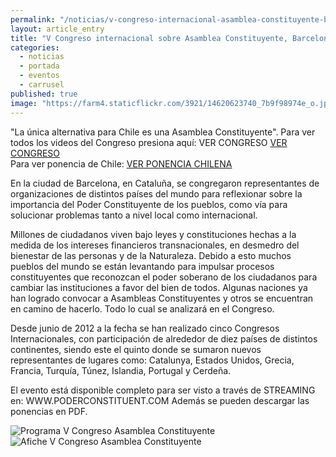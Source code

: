 ```yaml
---
permalink: "/noticias/v-congreso-internacional-asamblea-constituyente-barcelona-2014.html"
layout: article_entry
title: "V Congreso internacional sobre Asamblea Constituyente, Barcelona 2014."
categories: 
  - noticias
  - portada
  - eventos
  - carrusel
published: true
image: "https://farm4.staticflickr.com/3921/14620623740_7b9f98974e_o.jpg"
---
```


"La única alternativa para Chile es una Asamblea Constituyente". 
Para ver todos los videos del Congreso presiona aquí: VER CONGRESO <a href="http://poderconstituent.com/poder_constituent/?page_id=135">VER CONGRESO</a>  
Para ver ponencia de Chile: <a href="http://bambuser.com/v/4791152">VER PONENCIA CHILENA</a>

En la ciudad de Barcelona, en Cataluña, se congregaron representantes de organizaciones de distintos países del mundo para reflexionar sobre la importancia del Poder Constituyente de los pueblos, como vía para solucionar problemas tanto a nivel local como internacional.

Millones de ciudadanos viven bajo leyes y constituciones hechas a la medida de los intereses financieros transnacionales, en desmedro del bienestar de las personas y de la Naturaleza. Debido a esto muchos pueblos del mundo se están levantando para impulsar procesos constituyentes que reconozcan el poder soberano de los ciudadanos para cambiar las instituciones a favor del bien de todos. Algunas naciones ya han logrado convocar a Asambleas Constituyentes y otros se encuentran en camino de hacerlo. Todo lo cual se analizará en el Congreso.

Desde junio de 2012 a la fecha se han realizado cinco Congresos Internacionales, con participación de alrededor de diez países de distintos continentes, siendo este el quinto donde se sumaron nuevos representantes de lugares como: Catalunya, Estados Unidos, Grecia, Francia, Turquía, Túnez, Islandia, Portugal y Cerdeña.

El evento está disponible completo para ser visto a través de STREAMING en: WWW.PODERCONSTITUENT.COM
Además se pueden descargar las ponencias en PDF.

<img src="http://www.asambleaconstituyentechile.cl/wp-content/uploads/2014/07/ProgramaW.jpg" alt="Programa V Congreso Asamblea Constituyente " class="img-responsive">

<img src="http://www.asambleaconstituyentechile.cl/wp-content/uploads/2014/07/CHILE-1-799x1024.jpg" alt="Afiche V Congreso Asamblea Constituyente" class="img-responsive">